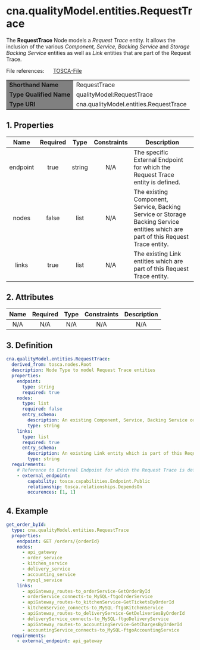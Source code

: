 # cna.qualityModel.entities.RequestTrace

The __RequestTrace__ Node models a _Request Trace_ entity.
It allows the inclusion of the various _Component, Service, Backing Service_ and _Storage Backing Service_ entities as well as _Link_ entities that are part of the Request Trace.

File references:&nbsp;&nbsp;&nbsp;&nbsp;&nbsp; [TOSCA-File](RequestTrace.tosca)

<table>
    <tr>
        <td bgcolor="grey"><b>Shorthand Name</b></td>
        <td>RequestTrace</td>
    </tr>
    <tr>
        <td bgcolor="grey"><b>Type Qualified Name</b></td>
        <td>qualityModel:RequestTrace</td> <!-- TODO keep?-->
    </tr>
    <tr>
        <td bgcolor="grey"><b>Type URI</b></td>
        <td>cna.qualityModel.entities.RequestTrace</td>
    </tr>
</table>

## 1. Properties

| Name | Required | Type | Constraints | <div align="center">__Description__</div> |
|:----:|:--------:|:----:|:-----------:|:-----------|
| endpoint | true | string | N/A | The specific External Endpoint for which the Request Trace entity is defined. |
| nodes | false | list | N/A | The existing Component, Service, Backing Service or Storage Backing Service entities which are part of this Request Trace entity. |
| links | true | list | N/A | The existing Link entities which are part of this Request Trace entity. |

## 2. Attributes

| Name | Required | Type | Constraints | <div align="center">__Description__</div> |
|:----:|:--------:|:----:|:-----------:|:-----------:|
| N/A | N/A | N/A | N/A | N/A |

## 3. Definition

```yaml
cna.qualityModel.entities.RequestTrace:
  derived_from: tosca.nodes.Root
  description: Node Type to model Request Trace entities
  properties:
    endpoint:
      type: string
      required: true
    nodes:
      type: list
      required: false
      entry_schema:
        description: An existing Component, Service, Backing Service or Storage Backing Service entity which is part of this Request Trace entity
        type: string
    links:
      type: list
      required: true
      entry_schema:
        description: An existing Link entity which is part of this Request Trace entity
        type: string
  requirements:
    # Reference to External Endpoint for which the Request Trace is defined
    - external_endpoint:
        capability: tosca.capabilities.Endpoint.Public
        relationship: tosca.relationships.DependsOn
        occurences: [1, 1]
```

## 4. Example

```yaml
get_order_byId:
  type: cna.qualityModel.entities.RequestTrace
  properties:
    endpoint: GET /orders/{orderId}
    nodes:
      - api_gateway
      - order_service
      - kitchen_service
      - delivery_service
      - accounting_service
      - mysql_service
    links:
      - apiGateway_routes-to_orderService-GetOrderById
      - orderService_connects-to_MySQL-ftgoOrderService
      - apiGateway_routes-to_kitchenService-GetTicketsByOrderId
      - kitchenService_connects-to_MySQL-ftgoKitchenService
      - apiGateway_routes-to_deliveryService-GetDeliveriesByOrderId
      - deliveryService_connects-to_MySQL-ftgoDeliveryService
      - apiGateway_routes-to_accountingService-GetChargesByOrderId
      - accountingService_connects-to_MySQL-ftgoAccountingService
  requirements:
    - external_endpoint: api_gateway
```
